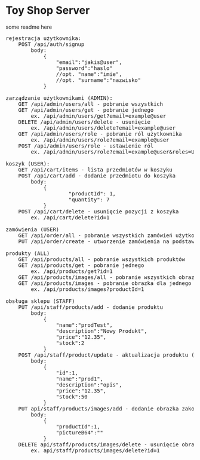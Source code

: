 # Toy Shop Server

some readme here

<pre>
rejestracja użytkownika:
    POST /api/auth/signup
        body:
            {
                "email":"jakis@user",
                "password":"haslo"
                //opt. "name":"imie",
                //opt. "surname":"nazwisko"
            }

zarządzanie użytkownikami (ADMIN):
    GET /api/admin/users/all - pobranie wszystkich
    GET /api/admin/users/get - pobranie jednego
        ex. /api/admin/users/get?email=example@user
    DELETE /api/admin/users/delete - usunięcie
        ex. /api/admin/users/delete?email=example@user
    GET /api/admin/users/role - pobranie ról użytkownika
        ex. /api/admin/users/role?email=example@user
    POST /api/admin/users/role - ustawienie ról
        ex. /api/admin/users/role?email=example@user&roles=USER,ADMIN

koszyk (USER):
    GET /api/cart/items - lista przedmiotów w koszyku
    POST /api/cart/add - dodanie przedmiotu do koszyka
        body:
            {
                    "productId": 1,
                    "quantity": 7
            }
    POST /api/cart/delete - usunięcie pozycji z koszyka
        ex. /api/cart/delete?id=1

zamówienia (USER)
    GET /api/order/all - pobranie wszystkich zamówień użytkownika
    PUT /api/order/create - utworzenie zamówienia na podstawie produktów w koszyku

produkty (ALL)
    GET /api/products/all - pobranie wszystkich produktów
    GET /api/products/get - pobranie jednego
        ex. /api/products/get?id=1
    GET /api/products/images/all - pobranie wszystkich obrazków
    GET /api/products/images - pobranie obrazka dla jednego produktu
        ex. /api/products/images?productId=1

obsługa sklepu (STAFF)
    PUT /api/staff/products/add - dodanie produktu
        body:
            {
                "name":"prodTest",
                "description":"Nowy Produkt",
                "price":"12.35",
                "stock":2
            }
    POST /api/staff/product/update - aktualizacja produktu (np. update stanu towaru)
        body:
            {
                "id":1,
                "name":"prod1",
                "description":"opis",
                "price":"12.35",
                "stock":50
            }
    PUT api/staff/products/images/add - dodanie obrazka zakodowanego w base64
        body:
            {
                "productId":1,
                "pictureB64":""
            }
    DELETE api/staff/products/images/delete - usunięcie obrazka
        ex. api/staff/products/images/delete?id=1

</pre>